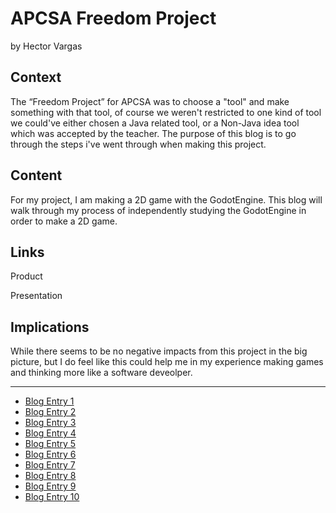 # APCSA Freedom Project
by Hector Vargas

## Context
The “Freedom Project” for APCSA was to choose a "tool" and make something with that tool, of course we weren't restricted to one kind of tool we could've either chosen a Java related tool, or a Non-Java idea tool which was accepted by the teacher. The purpose of this blog is to go through the steps i've went through when making this project.

## Content
For my project, I am making a 2D game with the GodotEngine. This blog will walk through my process of independently studying the GodotEngine in order to make a 2D game.

## Links

Product

Presentation

## Implications
While there seems to be no negative impacts from this project in the big picture, but I do feel like this could help me in my experience making games and thinking more like a software deveolper. 

---

* [Blog Entry 1](entries/entry01.md)
* [Blog Entry 2](entries/entry02.md)
* [Blog Entry 3](entries/entry03.md)
* [Blog Entry 4](entries/entry04.md)
* [Blog Entry 5](entries/entry05.md)
* [Blog Entry 6](entries/entry06.md)
* [Blog Entry 7](entries/entry07.md)
* [Blog Entry 8](entries/entry08.md)
* [Blog Entry 9](entries/entry09.md)
* [Blog Entry 10](entries/entry10.md)
